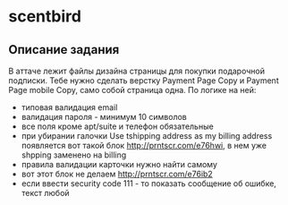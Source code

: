 # scentbird

## Описание задания
В аттаче лежит файлы дизайна страницы для покупки подарочной подписки.
Тебе нужно сделать верстку Payment Page Copy и Payment Page mobile Copy, cамо собой страница одна.
По логике на ней:
* типовая валидация email
* валидация пароля - минимум 10 символов
* все поля кроме apt/suite и телефон обязательные
* при убирании галочки Use tshipping address as my billing address появляется вот такой блок http://prntscr.com/e76hwi, в нем уже shpping заменено на billing
* правила валидации карточки нужно найти самому
* вот этот блок не делаем http://prntscr.com/e76ib2
* если ввести security code 111 - то показать сообщение об ошибке, текст любой

